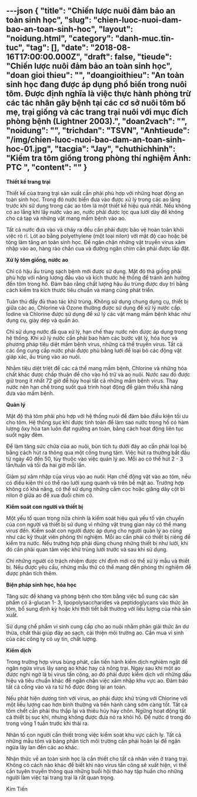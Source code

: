 ---json
{
    "title": "Chiến lược nuôi đảm bảo an toàn sinh học",
    "slug": "chien-luoc-nuoi-dam-bao-an-toan-sinh-hoc",
    "layout": "noidung.html",
    "category": "danh-muc.tin-tuc",
    "tag": [],
    "date": "2018-08-16T17:00:00.000Z",
    "draft": false,
    "tieude": "Chiến lược nuôi đảm bảo an toàn sinh học",
    "doan gioi thieu": "",
    "doangioithieu": "An toàn sinh học đang được áp dụng phổ biến trong nuôi tôm. Được định nghĩa là việc thực hành phòng trừ các tác nhân gây bệnh tại các cơ sở nuôi tôm bố mẹ, trại giống và các trang trại nuôi với mục đích phòng bệnh (Lightner 2003).",
    "doan2vach": "",
    "noidung": "",
    "trichdan": "TSVN",
    "Anhtieude": "/img/chien-luoc-nuoi-bao-dam-an-toan-sinh-hoc-01.jpg",
    "tacgia": "Jay",
    "chuthichhinh": "Kiểm tra tôm giống trong phòng thí nghiệm     Ảnh: PTC ",
    "__content__": ""
}
---
<p><span style="font-size:14px"><strong>Thiết kế trang trại</strong></span></p>

<p><span style="font-size:14px">Thiết kế của trang trại sản xuất cần phải ph&ugrave; hợp với những hoạt động an to&agrave;n sinh học. Trong đ&oacute; nước biển đưa v&agrave;o được xử l&yacute; trong c&aacute;c ao lắng trước khi sử dụng trong c&aacute;c ao t&ocirc;m l&agrave; một thiết kế hiệu quả nhất. Nếu kh&ocirc;ng c&oacute; ao lắng khi lấy nước v&agrave;o ao, nước phải được lọc qua lưới d&agrave;y để kh&ocirc;ng cho c&aacute; tạp v&agrave; những vật mang mầm bệnh v&agrave;o ao.</span></p>

<p><span style="font-size:14px">Tất cả nước đưa v&agrave;o v&agrave; chảy ra đều cần phải được bảo vệ ho&agrave;n to&agrave;n khỏi việc r&ograve; rỉ. L&oacute;t ao bằng polyethylene (một loại nilon) với mật độ cao hoặc b&ecirc; t&ocirc;ng l&agrave;m tăng an to&agrave;n sinh học. Để ngăn chặn những vật truyền virus x&acirc;m nhập v&agrave;o ao, h&agrave;ng r&agrave;o chắn cua v&agrave; đường ngăn chim cần phải được lắp đặt.</span></p>

<p><span style="font-size:14px"><strong>Xử l&yacute; t&ocirc;m giống, nước ao</strong></span></p>

<p><span style="font-size:14px">Chỉ c&oacute; hậu ấu tr&ugrave;ng sạch bệnh mới được sử dụng. Mật độ thả giống phải ph&ugrave; hợp với năng lượng đầu v&agrave;o v&agrave; k&iacute;ch thước hệ thống để tr&aacute;nh ảnh hưởng đến t&ocirc;m trong hồ. Đảm bảo rằng chất lượng hậu ấu tr&ugrave;ng được duy tr&igrave; bằng c&aacute;ch kiểm tra k&iacute;ch thước ti&ecirc;u chuẩn v&agrave; mang cũng ph&aacute;t triển.</span></p>

<p><span style="font-size:14px">Tu&acirc;n thủ đầy đủ thao t&aacute;c khử tr&ugrave;ng. Kh&ocirc;ng sử dụng chung dụng cụ, thiết bị giữa c&aacute;c ao, Chlorine v&agrave; Ozone thường được sử dụng để xử l&yacute; nước cấp. Iodine v&agrave; Chlorine được sử dụng để xử l&yacute; c&aacute;c vật mang mầm bệnh kh&aacute;c như dụng cụ, gi&agrave;y d&eacute;p v&agrave; quần &aacute;o.</span></p>

<p><span style="font-size:14px">Chỉ sử dụng nước đ&atilde; qua xử l&yacute;, hạn chế thay nước n&ecirc;n được &aacute;p dụng trong hệ thống. Khi xử l&yacute; nước cần phải bao h&agrave;m c&aacute;c bước vật l&yacute;, h&oacute;a học v&agrave; phương ph&aacute;p ti&ecirc;u diệt mầm bệnh virus, những c&aacute; thể truyền virus. Tất cả c&aacute;c ống cung cấp nước phải được phủ bằng lưới để loại bỏ c&aacute;c động vật gi&aacute;p x&aacute;c, ấu tr&ugrave;ng v&agrave;o ao nu&ocirc;i.</span></p>

<p><span style="font-size:14px">Nhằm ti&ecirc;u diệt triệt để c&aacute;c c&aacute; thể mang mầm bệnh, Chlorine v&agrave; những h&oacute;a chất kh&aacute;c được chấp thuận để cho v&agrave;o hồ trữ v&agrave; ao nu&ocirc;i. Nước sau đ&oacute; được giữ trong &iacute;t nhất 72 giờ để hủy hoại tất cả những mầm bệnh virus. Thay nước n&ecirc;n hạn chế trong suốt qu&aacute; tr&igrave;nh hoạt động để giảm thiểu khả năng đưa v&agrave;o mầm bệnh.</span></p>

<p><span style="font-size:14px"><strong>Quản l&yacute;</strong></span></p>

<p><span style="font-size:14px">Mật độ thả t&ocirc;m phải ph&ugrave; hợp với hệ thống nu&ocirc;i để đảm bảo điều kiện tối ưu cho t&ocirc;m. Hệ thống sục kh&iacute; được t&iacute;nh to&agrave;n để l&agrave;m sao nước trong hồ c&oacute; h&agrave;m lượng &ocirc;xy h&ograve;a tan lu&ocirc;n đạt ngưỡng an to&agrave;n, bằng c&aacute;ch hoạt động li&ecirc;n tục suốt ng&agrave;y đ&ecirc;m.</span></p>

<p><span style="font-size:14px">Để l&agrave;m tăng sức chứa của ao nu&ocirc;i, b&ugrave;n t&iacute;ch tụ dưới đ&aacute;y ao cần phải loại bỏ bằng c&aacute;ch h&uacute;t ra th&ocirc;ng qua một cống trung t&acirc;m. Việc h&uacute;t ra thường bắt đầu từ ng&agrave;y 40 đến 50, t&ugrave;y thuộc v&agrave;o việc quản l&yacute; ao. Mỗi ao c&oacute; thể h&uacute;t 2 - 3 lần/tuần v&agrave; tối đa hai giờ mỗi lần.</span></p>

<p><span style="font-size:14px">Giảm sự x&acirc;m nhập của virus v&agrave;o ao nu&ocirc;i: Hạn chế động vật v&agrave;o ao t&ocirc;m, nếu c&oacute; điều kiện th&igrave; c&oacute; thể r&agrave;o lưới xung quanh v&agrave; tr&ecirc;n bề mặt ao. Trường hợp kh&ocirc;ng c&oacute; khả năng, c&oacute; thể sử dụng những cắm cọc hoặc giăng d&acirc;y cột b&igrave; nilon ở giữa ao để xua đuổi chim c&ograve;.</span></p>

<p><span style="font-size:14px"><strong>Kiểm so&aacute;t con người v&agrave; thiết bị</strong></span></p>

<p><span style="font-size:14px">Một yếu tố quan trọng nữa ch&iacute;nh l&agrave; kiểm so&aacute;t hiệu quả yếu tố vận chuyển của con người v&agrave; thiết bị sử dụng v&igrave; những vật trung gian n&agrave;y c&oacute; thể mang virus đến. Kiểm so&aacute;t con người được &aacute;p dụng cho người quản l&yacute; ao cũng như c&aacute;c kỹ thuật vi&ecirc;n ph&ograve;ng th&iacute; nghiệm. Mỗi ao cần phải c&oacute; thiết bị ri&ecirc;ng để kiểm tra nước. Nếu trường hợp phải d&ugrave;ng chung những thiết bị như lưới, khi đ&oacute; cần phải quan t&acirc;m việc khử tr&ugrave;ng lưới trước v&agrave; sau khi sử dụng.</span></p>

<p><span style="font-size:14px">Chỉ những người c&oacute; tr&aacute;ch nhiệm được chỉ định mới c&oacute; thể xử l&yacute; mẫu v&agrave; thiết bị. Nếu được y&ecirc;u cầu, những mẫu thử c&oacute; thể mang đến ph&ograve;ng th&iacute; nghiệm để được ph&acirc;n t&iacute;ch th&ecirc;m.</span></p>

<p><span style="font-size:14px"><strong>Biện ph&aacute;p sinh học, h&oacute;a học</strong></span></p>

<p><span style="font-size:14px">Tăng sức đề kh&aacute;ng v&agrave; ph&ograve;ng bệnh cho t&ocirc;m bằng việc bổ sung c&aacute;c sản phẩm c&oacute; &acirc;-glucan 1- 3, lipopolysaccharides v&agrave; peptidoglycans v&agrave;o thức ăn t&ocirc;m, bổ sung định kỳ hoặc khi thời tiết bất thường với liều lượng của nh&agrave; sản xuất.</span></p>

<p><span style="font-size:14px">Sử dụng chế phẩm vi sinh cung cấp cho ao nu&ocirc;i nhằm ph&acirc;n giải thức ăn dư thừa, chất thải gi&uacute;p đ&aacute;y ao sạch, cải thiện m&ocirc;i trường ao. Cần mua vi sinh của c&aacute;c c&ocirc;ng ty c&oacute; uy t&iacute;n, chất lượng.</span></p>

<p><span style="font-size:14px"><strong>Kiểm dịch</strong></span></p>

<p><span style="font-size:14px">Trong trường hợp virus b&ugrave;ng ph&aacute;t, cần tiến h&agrave;nh kiểm dịch nghi&ecirc;m ngặt để ngăn ngừa virus l&acirc;y sang ao kh&aacute;c hay cả n&ocirc;ng trại. Ngay sau khi một ao được nghi ngờ l&agrave; bị virus tấn c&ocirc;ng, ao đ&oacute; phải được kiểm dịch với những dấu hiệu v&agrave; ti&ecirc;u chuẩn kh&aacute;c để ngăn chặn việc x&acirc;m nhập khu vực ao. Đảm bảo tất cả cổng v&agrave;o v&agrave; ra từ hồ được đ&oacute;ng lại an to&agrave;n.</span></p>

<p><span style="font-size:14px">Nếu ph&aacute;t hiện dương t&iacute;nh với virus, ao phải được khử tr&ugrave;ng với Chlorine với một liều lượng cao hơn b&igrave;nh thường v&agrave; tiến h&agrave;nh c&agrave;ng sớm c&agrave;ng tốt. Tất cả t&ocirc;m chết cần phải thu thập lại v&agrave; thi&ecirc;u hủy hay ch&ocirc;n. Ngừng hoạt động tất cả thiết bị sục kh&iacute;, nhưng kh&ocirc;ng được đưa n&oacute; ra khỏi hồ. Để nước ở trong đ&oacute; trong v&ograve;ng 1 tuần trước khi thải ra.</span></p>

<p><span style="font-size:14px">Nh&acirc;n tố con người cần thiết trong việc kiểm so&aacute;t khu vực c&aacute;ch ly. Tất cả những mẫu t&ocirc;m v&agrave; bảng ph&acirc;n t&iacute;ch m&ocirc;i trường cần phải ho&atilde;n lại để ngăn ngừa l&acirc;y lan đến c&aacute;c ao kh&aacute;c.</span></p>

<p><span style="font-size:14px">Nhận thức về an to&agrave;n sinh học l&agrave; cần thiết cho tất cả nh&acirc;n vi&ecirc;n ở trang trại. Kh&ocirc;ng c&oacute; c&aacute;ch n&agrave;o kh&aacute;c để biết khi n&agrave;o virus tấn c&ocirc;ng sẽ xuất hiện, v&igrave; thế cần tuy&ecirc;n truyền th&ocirc;ng qua những buổi hội thảo hay tập huấn cho những người l&agrave;m việc tại trang trại l&agrave; rất quan trọng.</span></p>

<p><span style="font-size:14px">Kim Tiến</span></p>
